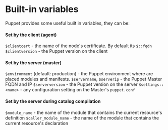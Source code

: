 # Built-in variables

Puppet provides some useful built in variables, they can be:

#### Set by the client (agent)

```$clientcert``` - the name of the node's certificate. By default its ```$::fqdn```
```$clientversion``` - the Puppet version on the client

#### Set by the server (master)

```$environment``` (default: production) - the Puppet environment where are placed modules and manifests.
```$servername```, ```$serverip``` - the Puppet Master FQDN and IP
```$serverversion``` - the Puppet version on the server
```$settings::<name>``` - any configuration setting on the Master's ```puppet.conf```

#### Set by the server during catalog compilation

```$module_name``` - the name of the module that contains the current resource's definition
```$caller_module_name``` - the name of the module that contains the current resource's declaration

